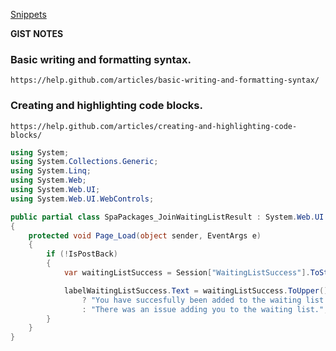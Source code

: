 [Snippets](https://gist.github.com/EZRSSteven/1f175739108d5eebbcbbfbb1abce4e25)

**GIST NOTES**

### Basic writing and formatting syntax.

`https://help.github.com/articles/basic-writing-and-formatting-syntax/`

###  Creating and highlighting code blocks.

`https://help.github.com/articles/creating-and-highlighting-code-blocks/`

```C#
using System;
using System.Collections.Generic;
using System.Linq;
using System.Web;
using System.Web.UI;
using System.Web.UI.WebControls;

public partial class SpaPackages_JoinWaitingListResult : System.Web.UI.Page
{
    protected void Page_Load(object sender, EventArgs e)
    {
        if (!IsPostBack)
        {
            var waitingListSuccess = Session["WaitingListSuccess"].ToString();

            labelWaitingListSuccess.Text = waitingListSuccess.ToUpper() == "TRUE"
                ? "You have succesfully been added to the waiting list."
                : "There was an issue adding you to the waiting list.";
        }
    }
}
```




